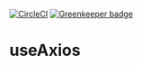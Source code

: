 [![CircleCI](https://circleci.com/gh/Boshen/use-axios/tree/master.svg?style=svg)](https://circleci.com/gh/Boshen/use-axios/tree/master) [![Greenkeeper badge](https://badges.greenkeeper.io/Boshen/use-axios.svg)](https://greenkeeper.io/)

# useAxios
